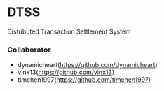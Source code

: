 # DTSS
Distributed Transaction Settlement System

### Collaborator
- dynamicheart(https://github.com/dynamicheart)
- vinx13(https://github.com/vinx13)
- timchen1997(https://github.com/timchen1997)
